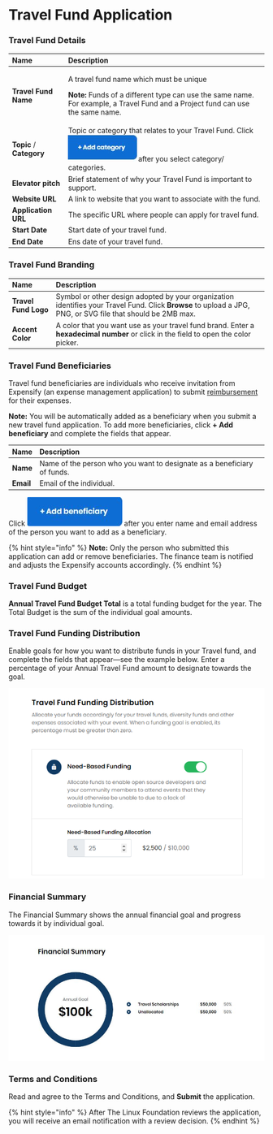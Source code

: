 # Travel Fund Application

### Travel Fund Details

<table>
  <thead>
    <tr>
      <th style="text-align:left">Name</th>
      <th style="text-align:left">Description</th>
    </tr>
  </thead>
  <tbody>
    <tr>
      <td style="text-align:left"><b>Travel Fund Name</b>
      </td>
      <td style="text-align:left">
        <p>A travel fund name which must be unique</p>
        <p><b>Note: </b>Funds of a different type can use the same name. For example,
          a Travel Fund and a Project fund can use the same name.</p>
      </td>
    </tr>
    <tr>
      <td style="text-align:left"><b>Topic</b> / <b>Category</b>
      </td>
      <td style="text-align:left">Topic or category that relates to your Travel Fund. Click
        <img src="../.gitbook/assets/18088098 (3) (2) (1).jpg"
        alt/>after you select category/ categories.</td>
    </tr>
    <tr>
      <td style="text-align:left"><b>Elevator pitch</b>
      </td>
      <td style="text-align:left">Brief statement of why your Travel Fund is important to support.</td>
    </tr>
    <tr>
      <td style="text-align:left"><b>Website URL</b>
      </td>
      <td style="text-align:left">A link to website that you want to associate with the fund.</td>
    </tr>
    <tr>
      <td style="text-align:left"><b>Application URL</b>
      </td>
      <td style="text-align:left">The specific URL where people can apply for travel fund.</td>
    </tr>
    <tr>
      <td style="text-align:left"><b>Start Date</b>
      </td>
      <td style="text-align:left">Start date of your travel fund.</td>
    </tr>
    <tr>
      <td style="text-align:left"><b>End Date</b>
      </td>
      <td style="text-align:left">Ens date of your travel fund.</td>
    </tr>
  </tbody>
</table>

### Travel Fund Branding

| Name | Description |
| :--- | :--- |
| **Travel Fund Logo** | Symbol or other design adopted by your organization identifies your Travel Fund. Click **Browse** to upload a JPG, PNG, or SVG file that should be 2MB max. |
| **Accent Color** | A color that you want use as your travel fund brand. Enter a **hexadecimal number** or click in the field to open the color picker.  |

### Travel Fund Beneficiaries

Travel fund beneficiaries are individuals who receive invitation from Expensify \(an expense management application\) to submit  [reimbursement](get-reimbursed.md) for their expenses.

**Note:** You will be automatically added as a beneficiary when you submit a new travel fund application. To add more beneficiaries, click **+ Add beneficiary** and complete the fields that appear.

| Name | Description |
| :--- | :--- |
| **Name** | Name of the person who you want to designate as a beneficiary of funds. |
| **Email** | Email of the individual. |

Click ![](../.gitbook/assets/7418655.jpg) after you enter name and email address of the person you want to add as a beneficiary.

{% hint style="info" %}
**Note:** Only the person who submitted this application can add or remove beneficiaries. The finance team is notified and adjusts the Expensify accounts accordingly.
{% endhint %}

### Travel Fund Budget

**Annual Travel Fund Budget Total** is a total funding budget for the year. The Total Budget is the sum of the individual goal amounts.

### Travel Fund Funding Distribution

Enable goals for how you want to distribute funds in your Travel fund, and complete the fields that appear—see the example below. Enter a percentage of your Annual Travel Fund amount to designate towards the goal.

![Funding Distribution](../.gitbook/assets/travel-fund-funding-distribution.png)

### Financial Summary

The Financial Summary shows the annual financial goal and progress towards it by individual goal.

![](../.gitbook/assets/7418650.jpg)

### Terms and Conditions

Read and agree to the Terms and Conditions, and **Submit** the application.

{% hint style="info" %}
After The Linux Foundation reviews the application, you will receive an email notification with a review decision. 
{% endhint %}

